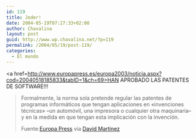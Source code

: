 ```yaml
---
id: 119
title: Joder!
date: 2004-05-19T07:27:33+02:00
author: Chavalina
layout: post
guid: http://www.wp.chavalina.net/?p=119
permalink: /2004/05/19/post-119/
categories:
  - El mundo
---
```

<a href=http://www.europapress.es/europa2003/noticia.aspx?cod=20040518185833&tabID=1&ch=69>HAN APROBADO LAS PATENTES DE SOFTWARE!!!</a> 

> Formalmente, la norma sola pretende regular las patentes de programas informáticos que tengan aplicaciones en «invenciones técnicas» &#8211;un automóvil, una impresora o cualquier otra maquinaria&#8211; y en la medida en que tengan esta implicación con la invención.
> 
> <p class="cita">
>   Fuente:<a href=http://www.europapress.es/europa2003/noticia.aspx?cod=20040518185833&tabID=1&ch=69 target=_blank>Europa Press</a> via <a href=http://www.dmnet.bitacoras.com>David Martínez</a>
> </p>